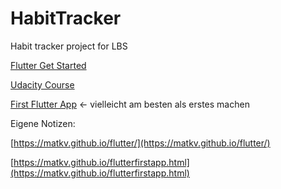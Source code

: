 # HabitTracker
Habit tracker project for LBS

[Flutter Get Started](https://flutter.dev/docs/get-started/)

[Udacity Course](https://classroom.udacity.com/courses/ud905)

[First Flutter App](https://flutter.dev/docs/get-started/codelab)   <- vielleicht am besten als erstes machen


Eigene Notizen:

[https://matkv.github.io/flutter/](https://matkv.github.io/flutter/)

[https://matkv.github.io/flutterfirstapp.html](https://matkv.github.io/flutterfirstapp.html)

